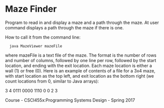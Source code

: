 # Maze Finder


 
 Program to read in and display a maze and a path through the maze. At user
 command displays a path through the maze if there is one.
 
 How to call it from the command line:
 
      java MazeViewer mazeFile
 
 where mazeFile is a text file of the maze. The format is the number of rows
 and number of columns, followed by one line per row, followed by the start location, 
 and ending with the exit location. Each maze location is
 either a wall (1) or free (0). Here is an example of contents of a file for
 a 3x4 maze, with start location as the top left, and exit location as the bottom right
 (we count locations from 0, similar to Java arrays):
  
 3 4 
 0111
 0000
 1110
 0 0
 2 3
 

Course - CSCI455x:Programming Systems Design - Spring 2017
